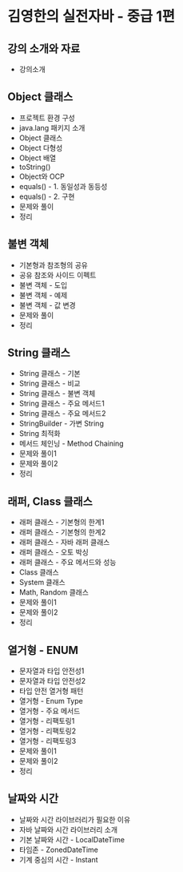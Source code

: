 # 김영한의 실전자바 - 중급 1편

## 강의 소개와 자료

- 강의소개

## Object 클래스

- 프로젝트 환경 구성
- java.lang 패키지 소개
- Object 클래스
- Object 다형성
- Object 배열
- toString()
- Object와 OCP
- equals() - 1. 동일성과 동등성
- equals() - 2. 구현
- 문제와 풀이
- 정리

## 불변 객체

- 기본형과 참조형의 공유
- 공유 참조와 사이드 이펙트
- 불변 객체 - 도입
- 불변 객체 - 예제
- 불변 객체 - 값 변경
- 문제와 풀이
- 정리

## String 클래스

- String 클래스 - 기본
- String 클래스 - 비교
- String 클래스 - 불변 객체
- String 클래스 - 주요 메서드1
- String 클래스 - 주요 메서드2
- StringBuilder - 가변 String
- String 최적화
- 메서드 체인닝 - Method Chaining
- 문제와 풀이1
- 문제와 풀이2
- 정리

## 래퍼, Class 클래스

- 래퍼 클래스 - 기본형의 한계1
- 래퍼 클래스 - 기본형의 한계2
- 래퍼 클래스 - 자바 래퍼 클래스
- 래퍼 클래스 - 오토 박싱
- 래퍼 클래스 - 주요 메서드와 성능
- Class 클래스
- System 클래스
- Math, Random 클래스
- 문제와 풀이1
- 문제와 풀이2
- 정리

## 열거형 - ENUM

- 문자열과 타입 안전성1
- 문자열과 타입 안전성2
- 타입 안전 열거형 패턴
- 열거형 - Enum Type
- 열거형 - 주요 메서드
- 열거형 - 리팩토링1
- 열거형 - 리팩토링2
- 열거형 - 리팩토링3
- 문제와 풀이1
- 문제와 풀이2
- 정리

## 날짜와 시간

- 날짜와 시간 라이브러리가 필요한 이유
- 자바 날짜와 시간 라이브러리 소개
- 기본 날짜와 시간 - LocalDateTime
- 타임존 - ZonedDateTime
- 기계 중심의 시간 - Instant